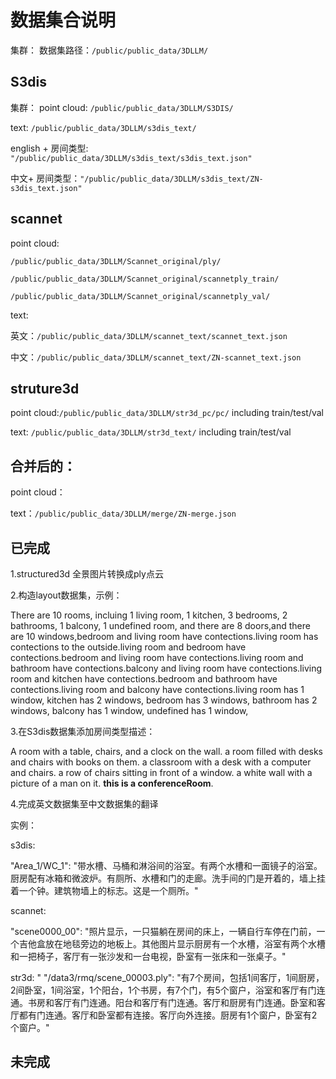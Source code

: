 # 数据集合说明
集群：
数据集路径：`/public/public_data/3DLLM/`

## S3dis
集群：
point cloud: `/public/public_data/3DLLM/S3DIS/`

text: `/public/public_data/3DLLM/s3dis_text/`

english + 房间类型: `"/public/public_data/3DLLM/s3dis_text/s3dis_text.json"`

中文+ 房间类型：`"/public/public_data/3DLLM/s3dis_text/ZN-s3dis_text.json"`

## scannet

point cloud: 

`/public/public_data/3DLLM/Scannet_original/ply/`

`/public/public_data/3DLLM/Scannet_original/scannetply_train/`

`/public/public_data/3DLLM/Scannet_original/scannetply_val/`

text: 

英文：`/public/public_data/3DLLM/scannet_text/scannet_text.json`

中文：`/public/public_data/3DLLM/scannet_text/ZN-scannet_text.json`

  
  

## struture3d

point cloud:`/public/public_data/3DLLM/str3d_pc/pc/` including train/test/val

text: `/public/public_data/3DLLM/str3d_text/` including train/test/val

## 合并后的：

point cloud：

text：`/public/public_data/3DLLM/merge/ZN-merge.json`

## 已完成

1.structured3d 全景图片转换成ply点云

2.构造layout数据集，示例：

There are 10 rooms, incluing 1 living room, 1 kitchen, 3 bedrooms, 2 bathrooms, 1 balcony, 1 undefined room, and there are 8 doors,and there are 10 windows,bedroom and living room have contections.living room has contections to the outside.living room and bedroom have contections.bedroom and living room have contections.living room and bathroom have contections.balcony and living room have contections.living room and kitchen have contections.bedroom and bathroom have contections.living room and balcony have contections.living room has 1 window, kitchen has 2 windows, bedroom has 3 windows, bathroom has 2 windows, balcony has 1 window, undefined has 1 window, 


3.在S3dis数据集添加房间类型描述：

A room with a table, chairs, and a clock on the wall. a room filled with desks and chairs with books on them. a classroom with a desk with a computer and chairs. a row of chairs sitting in front of a window. a white wall with a picture of a man on it. **this is a conferenceRoom**.

4.完成英文数据集至中文数据集的翻译

实例：

s3dis:

"Area_1/WC_1": "带水槽、马桶和淋浴间的浴室。有两个水槽和一面镜子的浴室。厨房配有冰箱和微波炉。有厕所、水槽和门的走廊。洗手间的门是开着的，墙上挂着一个钟。建筑物墙上的标志。这是一个厕所。"

scannet:

"scene0000_00": "照片显示，一只猫躺在房间的床上，一辆自行车停在门前，一个吉他盒放在地毯旁边的地板上。其他图片显示厨房有一个水槽，浴室有两个水槽和一把椅子，客厅有一张沙发和一台电视，卧室有一张床和一张桌子。"

str3d:
"  "/data3/rmq/scene_00003.ply": "有7个房间，包括1间客厅，1间厨房，2间卧室，1间浴室，1个阳台，1个书房，有7个门，有5个窗户，浴室和客厅有门连通。书房和客厅有门连通。阳台和客厅有门连通。客厅和厨房有门连通。卧室和客厅都有门连通。客厅和卧室都有连接。客厅向外连接。厨房有1个窗户，卧室有2个窗户。"
## 未完成
